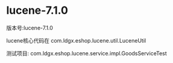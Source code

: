 # lucene-7.1.0
版本号:lucene-7.1.0



lucene核心代码在
  com.ldgx.eshop.lucene.util.LuceneUtil
  
测试项目:
  com.ldgx.eshop.lucene.service.impl.GoodsServiceTest
